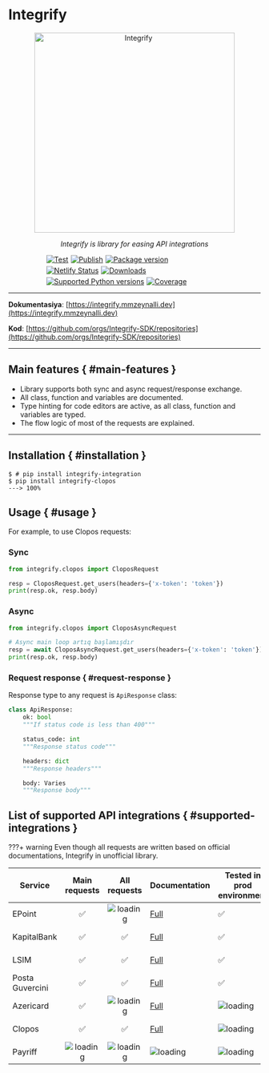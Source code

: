 # Integrify

<p align="center">
  <a href="https://integrify.mmzeynalli.dev/"><img width="400" src="https://raw.githubusercontent.com/mmzeynalli/integrify/main/docs/az/docs/assets/integrify.png" alt="Integrify"></a>
</p>
<p align="center">
    <em>Integrify is library for easing API integrations</em>
</p>
<p  style='display:flex;flex-wrap:wrap;gap:5px;width:70%;justify-content:flex-start;margin: 0 auto;'>
<a href="https://github.com/mmzeynalli/integrify/actions/workflows/test.yml" target="_blank">
    <img src="https://github.com/mmzeynalli/integrify/actions/workflows/test.yml/badge.svg?branch=main" alt="Test">
</a>
<a href="https://github.com/mmzeynalli/integrify/actions/workflows/publish.yml" target="_blank">
    <img src="https://github.com/mmzeynalli/integrify/actions/workflows/publish.yml/badge.svg" alt="Publish">
</a>
<a href="https://pypi.org/project/integrify" target="_blank">
  <img src="https://img.shields.io/pypi/v/integrify?color=%2334D058&label=pypi%20package" alt="Package version">
</a>
<a href="https://app.netlify.com/sites/integrify-docs/deploys">
  <img src="https://api.netlify.com/api/v1/badges/d8931b6a-80c7-41cb-bdbb-bf6ef5789f80/deploy-status" alt="Netlify Status">
</a>
<a href="https://pepy.tech/project/integrify" target="_blank">
  <img src="https://static.pepy.tech/badge/integrify" alt="Downloads">
</a>
<a href="https://pypi.org/project/integrify" target="_blank">
    <img src="https://img.shields.io/pypi/pyversions/integrify.svg?color=%2334D058" alt="Supported Python versions">
</a>
<a href="https://coverage-badge.samuelcolvin.workers.dev/redirect/mmzeynalli/integrify" target="_blank">
    <img src="https://coverage-badge.samuelcolvin.workers.dev/mmzeynalli/integrify.svg" alt="Coverage">
</a>

</p>

---

**Dokumentasiya**: [https://integrify.mmzeynalli.dev](https://integrify.mmzeynalli.dev)

**Kod**: [https://github.com/orgs/Integrify-SDK/repositories](https://github.com/orgs/Integrify-SDK/repositories)

---

## Main features { #main-features }

- Library supports both sync and async request/response exchange.
- All class, function and variables are documented.
- Type hinting for code editors are active, as all class, function and variables are typed.
- The flow logic of most of the requests are explained.

---

## Installation { #installation }

<div class="termy">

```console
$ # pip install integrify-integration
$ pip install integrify-clopos
---> 100%
```

</div>

## Usage { #usage }

For example, to use Clopos requests:

### Sync

```python
from integrify.clopos import CloposRequest

resp = CloposRequest.get_users(headers={'x-token': 'token'})
print(resp.ok, resp.body)

```

### Async

```python
from integrify.clopos import CloposAsyncRequest

# Async main loop artıq başlamışdır
resp = await CloposAsyncRequest.get_users(headers={'x-token': 'token'})
print(resp.ok, resp.body)

```

### Request response { #request-response }

Response type to any request is `ApiResponse` class:

```python
class ApiResponse:
    ok: bool
    """If status code is less than 400"""

    status_code: int
    """Response status code"""

    headers: dict
    """Response headers"""

    body: Varies
    """Response body"""
```

## List of supported API integrations { #supported-integrations }

???+ warning
    Even though all requests are written based on official documentations, Integrify in unofficial library.

| Service         |                                                 Main requests                                                 |                                                 All requests                                                  | Documentation                                                                                                 | Tested in prod environment                                                                                    | Main developer                                    |
| --------------- | :-----------------------------------------------------------------------------------------------------------: | :-----------------------------------------------------------------------------------------------------------: | ------------------------------------------------------------------------------------------------------------- | ------------------------------------------------------------------------------------------------------------- | ------------------------------------------------- |
| EPoint          |                                                       ✅                                                       | ![loading](https://raw.githubusercontent.com/mmzeynalli/integrify/main/docs/az/docs/assets/spinner-solid.svg) | [Full](https://integrify.mmzeynalli.dev/integrations/epoint/about/)                                           | ✅                                                                                                             | [Miradil Zeynallı](https://github.com/mmzeynalli) |
| KapitalBank     |                                                       ✅                                                       |                                                       ✅                                                       | [Full](https://integrify.mmzeynalli.dev/integrations/kapital/about/)                                          | ✅                                                                                                             | [Zaman Kazımov](https://github.com/kazimovzaman2) |
| LSIM            |                                                       ✅                                                       |                                                       ✅                                                       | [Full](https://integrify.mmzeynalli.dev/integrations/lsim/about/)                                             | ✅                                                                                                             | [Miradil Zeynallı](https://github.com/mmzeynalli) |
| Posta Guvercini |                                                       ✅                                                       |                                                       ✅                                                       | [Full](https://integrify.mmzeynalli.dev/integrations/posta-guvercini/about/)                                  | ✅                                                                                                             | [Zaman Kazımov](https://github.com/kazimovzaman2) |
| Azericard       |                                                       ✅                                                       | ![loading](https://raw.githubusercontent.com/mmzeynalli/integrify/main/docs/az/docs/assets/spinner-solid.svg) | [Full](https://integrify.mmzeynalli.dev/integrations/azericard/about)                                         | ![loading](https://raw.githubusercontent.com/mmzeynalli/integrify/main/docs/az/docs/assets/spinner-solid.svg) | [Miradil Zeynallı](https://github.com/mmzeynalli) |
| Clopos          |                                                       ✅                                                       |                                                       ✅                                                       | [Full](https://integrify.mmzeynalli.dev/integrations/clopos/about)                                            | ![loading](https://raw.githubusercontent.com/mmzeynalli/integrify/main/docs/az/docs/assets/spinner-solid.svg) | [Miradil Zeynallı](https://github.com/mmzeynalli) |
| Payriff         | ![loading](https://raw.githubusercontent.com/mmzeynalli/integrify/main/docs/az/docs/assets/spinner-solid.svg) | ![loading](https://raw.githubusercontent.com/mmzeynalli/integrify/main/docs/az/docs/assets/spinner-solid.svg) | ![loading](https://raw.githubusercontent.com/mmzeynalli/integrify/main/docs/az/docs/assets/spinner-solid.svg) | ![loading](https://raw.githubusercontent.com/mmzeynalli/integrify/main/docs/az/docs/assets/spinner-solid.svg) | [Vahid Həsənzadə](https://github.com/vahidzhe)    |
